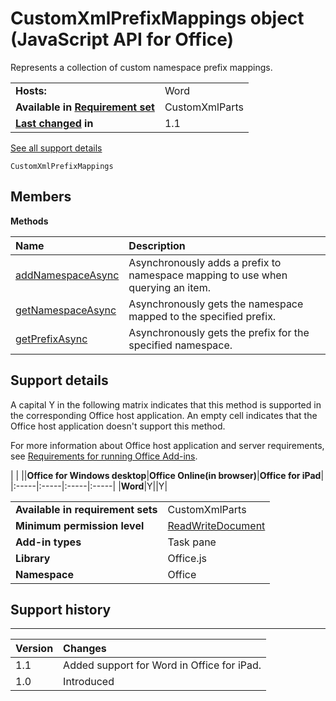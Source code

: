 
# CustomXmlPrefixMappings object (JavaScript API for Office)
Represents a collection of custom namespace prefix mappings.

|||
|:-----|:-----|
|**Hosts:**|Word|
|**Available in [Requirement set](http://msdn.microsoft.com/library/6b6702f2-b0a5-46ab-a356-8dda897ca8ae%28Office.15%29.aspx)**|CustomXmlParts|
|**[Last changed](#bk_history) in**|1.1|
[See all support details](#bk_support)

```
CustomXmlPrefixMappings
```


## Members


**Methods**


|**Name**|**Description**|
|:-----|:-----|
|[addNamespaceAsync](../reference/shared/customxmlprefixmappings-object/addnamespaceasync-method.md)|Asynchronously adds a prefix to namespace mapping to use when querying an item.|
|[getNamespaceAsync](../reference/shared/customxmlprefixmappings-object/getnamespaceasync-method.md)|Asynchronously gets the namespace mapped to the specified prefix.|
|[getPrefixAsync](../reference/shared/customxmlprefixmappings-object/getprefixasync-method.md)|Asynchronously gets the prefix for the specified namespace.|

## Support details
<a name="bk_support"> </a>

A capital Y in the following matrix indicates that this method is supported in the corresponding Office host application. An empty cell indicates that the Office host application doesn't support this method.

For more information about Office host application and server requirements, see [Requirements for running Office Add-ins](http://msdn.microsoft.com/library/67340567-bb9a-498c-96d3-3f52f28c16bc%28Office.15%29.aspx).


|
|
||**Office for Windows desktop**|**Office Online(in browser)**|**Office for iPad**|
|:-----|:-----|:-----|:-----|
|**Word**|Y||Y|

|||
|:-----|:-----|
|**Available in requirement sets**|CustomXmlParts|
|**Minimum permission level**|[ReadWriteDocument](http://msdn.microsoft.com/library/da2efadc-4ebf-45fe-be39-397ac1eb1dbd%28Office.15%29.aspx)|
|**Add-in types**|Task pane|
|**Library**|Office.js|
|**Namespace**|Office|

## Support history
<a name="bk_history"> </a>


****


|**Version**|**Changes**|
|:-----|:-----|
|1.1|Added support for Word in Office for iPad.|
|1.0|Introduced|
